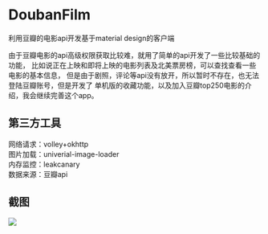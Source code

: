 # DoubanFilm
利用豆瓣的电影api开发基于material design的客户端

由于豆瓣电影的api高级权限获取比较难，就用了简单的api开发了一些比较基础的功能，
比如说正在上映和即将上映的电影列表及北美票房榜，可以查找查看一些电影的基本信息，
但是由于剧照，评论等api没有放开，所以暂时不存在，也无法登陆豆瓣账号，但是开发了
单机版的收藏功能，以及加入豆瓣top250电影的介绍，我会继续完善这个app。

## 第三方工具
网络请求：volley+okhttp<br/>
图片加载：univerial-image-loader<br/>
内存监控：leakcanary<br/>
数据来源：豆瓣api

## 截图
![](https://github.com/sanousun/DoubanFilm/blob/master/screenshot/screenshot.jpg)

